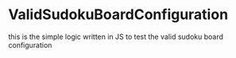 # ValidSudokuBoardConfiguration
this is the simple logic written in JS to test the valid sudoku board configuration
